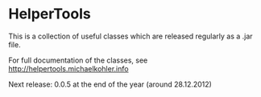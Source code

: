 HelperTools
=======

This is a collection of useful classes which are released regularly as a .jar file.

For full documentation of the classes, see http://helpertools.michaelkohler.info

Next release: 0.0.5 at the end of the year (around 28.12.2012)
